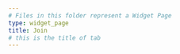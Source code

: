 ```yaml
---
# Files in this folder represent a Widget Page
type: widget_page
title: Join
# this is the title of tab
---
```

